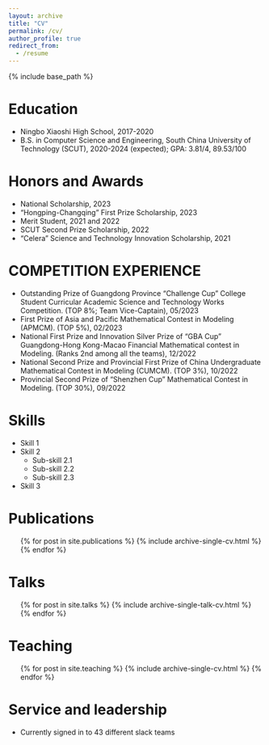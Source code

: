 ```yaml
---
layout: archive
title: "CV"
permalink: /cv/
author_profile: true
redirect_from:
  - /resume
---
```


{% include base_path %}

Education
======
* Ningbo Xiaoshi High School, 2017-2020
* B.S. in Computer Science and Engineering, South China University of Technology (SCUT), 2020-2024 (expected); GPA: 3.81/4, 89.53/100


Honors and Awards
======
* National Scholarship, 2023
* “Hongping-Changqing” First Prize Scholarship, 2023
* Merit Student, 2021 and 2022
* SCUT Second Prize Scholarship, 2022
* “Celera” Science and Technology Innovation Scholarship, 2021

COMPETITION EXPERIENCE
======
* Outstanding Prize of Guangdong Province “Challenge Cup” College Student Curricular Academic 
Science and Technology Works Competition. (TOP 8%; Team Vice-Captain), 05/2023
* First Prize of Asia and Pacific Mathematical Contest in Modeling (APMCM). (TOP 5%), 02/2023
* National First Prize and Innovation Silver Prize of “GBA Cup” Guangdong-Hong Kong-Macao
Financial Mathematical contest in Modeling. (Ranks 2nd among all the teams), 12/2022
* National Second Prize and Provincial First Prize of China Undergraduate Mathematical Contest in 
Modeling (CUMCM). (TOP 3%), 10/2022
* Provincial Second Prize of “Shenzhen Cup” Mathematical Contest in Modeling. (TOP 30%), 09/2022

  
Skills
======
* Skill 1
* Skill 2
  * Sub-skill 2.1
  * Sub-skill 2.2
  * Sub-skill 2.3
* Skill 3

Publications
======
  <ul>{% for post in site.publications %}
    {% include archive-single-cv.html %}
  {% endfor %}</ul>
  
Talks
======
  <ul>{% for post in site.talks %}
    {% include archive-single-talk-cv.html %}
  {% endfor %}</ul>
  
Teaching
======
  <ul>{% for post in site.teaching %}
    {% include archive-single-cv.html %}
  {% endfor %}</ul>
  
Service and leadership
======
* Currently signed in to 43 different slack teams
